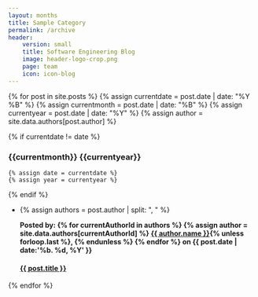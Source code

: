 ```yaml
---
layout: months
title: Sample Category
permalink: /archive
header:
    version: small
    title: Software Engineering Blog
    image: header-logo-crop.png
    page: team
    icon: icon-blog
---
```


{% for post in site.posts %}
  {% assign currentdate = post.date | date: "%Y %B" %}
  {% assign currentmonth = post.date | date: "%B" %}
  {% assign currentyear = post.date | date: "%Y" %}
  {% assign author = site.data.authors[post.author] %}

  {% if currentdate != date %}
### {{currentmonth}} {{currentyear}}

    {% assign date = currentdate %}
    {% assign year = currentyear %}
  {% endif %}
  <div class="results">
    <ul class="no-bullet months-list">
        <li class="blog_teaser">
          {% assign authors = post.author | split: ", " %}
          <p class="post-author"><strong>Posted by:
          {% for currentAuthorId in authors %}
            {% assign author = site.data.authors[currentAuthorId] %}
            <a href="{{ site.baseurl }}/blog/category/{{ currentAuthorId }}">{{ author.name }}</a>{% unless forloop.last %}, {% endunless %}
          {% endfor %}
          on {{ post.date | date:'%b. %d, %Y' }}
          </strong>          
          </p>        
          <h4 class="post-title">
            <a href="{{ post.url }}">{{ post.title }}</a>
          </h4>
        </li>
    </ul>
  </div>
{% endfor %}
